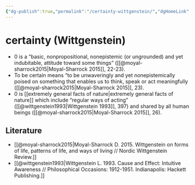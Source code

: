 ```yaml
---
{"dg-publish":true,"permalink":"/certainty-wittgenstein/","dgHomeLink":false,"dgPassFrontmatter":false}
---
```


# certainty (Wittgenstein)
- 0 is a “basic, nonpropositional, nonepistemic (or ungrounded) and yet indubitable, attitude toward some things” ([[@moyal-sharrock2015|Moyal-Sharrock 2015]], 22-23).
- To be certain means “to be unwaveringly and yet nonepistemically poised  on something that enables us to think, speak or act meaningfully ([[@moyal-sharrock2015|Moyal-Sharrock 2015]], 23).
- 0 is [[extremely general facts of nature|extremely general facts of nature]] which include “regular ways of acting” ([[@wittgenstein1993|Wittgenstein 1993]], 397)  and shared by all human beings ([[@moyal-sharrock2015|Moyal-Sharrock 2015]], 26).


## Literature
- [[@moyal-sharrock2015|Moyal-Sharrock D. 2015. Wittgenstein on forms of life, patterns of life, and ways of living // Nordic Wittgenstein Review.]]
- [[@wittgenstein1993|Wittgenstein L. 1993. Cause and Effect: Intuitive Awareness // Philosophical Occasions: 1912-1951. Indianapolis: Hackett Publishing.]]
